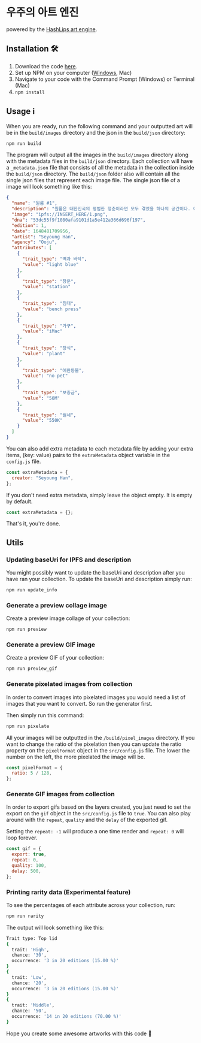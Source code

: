 # 우주의 아트 엔진
powered by the [HashLips art engine](https://github.com/HashLips/hashlips_art_engine).

## Installation 🛠️

1. Download the code [here](https://github.com/OojuTeam/art_engine_kr/archive/refs/heads/master.zip).
2. Set up NPM on your computer ([Windows](https://docs.google.com/document/d/1DaNbDBdz4x_NmwocYB3vM5VUrNogjNLYpM-9PCH3ohI/edit?usp=sharing), Mac)
3. Navigate to your code with the Command Prompt (Windows) or Terminal (Mac)
4. `npm install`

## Usage ℹ️

When you are ready, run the following command and your outputted art will be in the `build/images` directory and the json in the `build/json` directory:

```sh
npm run build
```

The program will output all the images in the `build/images` directory along with the metadata files in the `build/json` directory. Each collection will have a `_metadata.json` file that consists of all the metadata in the collection inside the `build/json` directory. The `build/json` folder also will contain all the single json files that represent each image file. The single json file of a image will look something like this:

```json
{
  "name": "원룸 #1",
  "description": "원룸은 대한민국의 평범한 청춘이라면 모두 겪었을 하나의 공간이다. 이 안에서 펼쳐질 수많은 가능성을 이 컬렉션을 통해 만날 수 있다.",
  "image": "ipfs://INSERT_HERE/1.png",
  "dna": "53dc55f9f1080afa9101d1a5e412a366d696f197",
  "edition": 1,
  "date": 1648481709956,
  "artist": "Seyoung Han",
  "agency": "Ooju",
  "attributes": [
    {
      "trait_type": "벽과 바닥",
      "value": "light blue"
    },
    {
      "trait_type": "창문",
      "value": "station"
    },
    {
      "trait_type": "침대",
      "value": "bench press"
    },
    {
      "trait_type": "가구",
      "value": "iMac"
    },
    {
      "trait_type": "장식",
      "value": "plant"
    },
    {
      "trait_type": "애완동물",
      "value": "no pet"
    },
    {
      "trait_type": "보증금",
      "value": "50M"
    },
    {
      "trait_type": "월세",
      "value": "550K"
    }
  ]
}
```

You can also add extra metadata to each metadata file by adding your extra items, (key: value) pairs to the `extraMetadata` object variable in the `config.js` file.

```js
const extraMetadata = {
  creator: "Seyoung Han",
};
```

If you don't need extra metadata, simply leave the object empty. It is empty by default.

```js
const extraMetadata = {};
```

That's it, you're done.

## Utils

### Updating baseUri for IPFS and description

You might possibly want to update the baseUri and description after you have ran your collection. To update the baseUri and description simply run:

```sh
npm run update_info
```

### Generate a preview collage image

Create a preview image collage of your collection:

```sh
npm run preview
```

### Generate a preview GIF image

Create a preview GIF of your collection:

```sh
npm run preview_gif
```

### Generate pixelated images from collection

In order to convert images into pixelated images you would need a list of images that you want to convert. So run the generator first.

Then simply run this command:

```sh
npm run pixelate
```

All your images will be outputted in the `/build/pixel_images` directory.
If you want to change the ratio of the pixelation then you can update the ratio property on the `pixelFormat` object in the `src/config.js` file. The lower the number on the left, the more pixelated the image will be.

```js
const pixelFormat = {
  ratio: 5 / 128,
};
```

### Generate GIF images from collection

In order to export gifs based on the layers created, you just need to set the export on the `gif` object in the `src/config.js` file to `true`. You can also play around with the `repeat`, `quality` and the `delay` of the exported gif.

Setting the `repeat: -1` will produce a one time render and `repeat: 0` will loop forever.

```js
const gif = {
  export: true,
  repeat: 0,
  quality: 100,
  delay: 500,
};
```

### Printing rarity data (Experimental feature)

To see the percentages of each attribute across your collection, run:

```sh
npm run rarity
```

The output will look something like this:

```sh
Trait type: Top lid
{
  trait: 'High',
  chance: '30',
  occurrence: '3 in 20 editions (15.00 %)'
}
{
  trait: 'Low',
  chance: '20',
  occurrence: '3 in 20 editions (15.00 %)'
}
{
  trait: 'Middle',
  chance: '50',
  occurrence: '14 in 20 editions (70.00 %)'
}
```

Hope you create some awesome artworks with this code 👄
